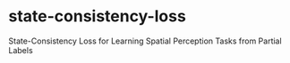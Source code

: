 # state-consistency-loss
State-Consistency Loss for Learning Spatial Perception Tasks from Partial Labels
